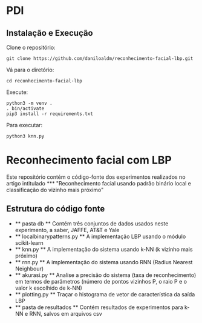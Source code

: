 # PDI

## Instalação e Execução
Clone o repositório:
```
git clone https://github.com/daniloaldm/reconhecimento-facial-lbp.git
```
Vá para o diretório:
```
cd reconhecimento-facial-lbp
```
Execute:
```
python3 -m venv .
. bin/activate
pip3 install -r requirements.txt
```
Para executar:
```
python3 knn.py
```

# Reconhecimento facial com LBP
Este repositório contém o código-fonte dos experimentos realizados no artigo intitulado *** "Reconhecimento facial usando padrão binário local e classificação do vizinho mais próximo"

## Estrutura do código fonte
- ** pasta db ** Contém três conjuntos de dados usados ​​neste experimento, a saber, JAFFE, AT&T e Yale
- ** localbinarypatterns.py ** A implementação LBP usando o módulo scikit-learn
- ** knn.py ** A implementação do sistema usando k-NN (k vizinho mais próximo)
- ** rnn.py ** A implementação do sistema usando RNN (Radius Nearest Neighbour)
- ** akurasi.py ** Analise a precisão do sistema (taxa de reconhecimento) em termos de parâmetros (número de pontos vizinhos P, o raio P e o valor k escolhido de k-NN)
- ** plotting.py ** Traçar o histograma de vetor de característica da saída LBP
- ** pasta de resultados ** Contém resultados de experimentos para k-NN e RNN, salvos em arquivos csv
